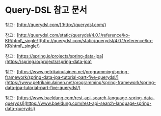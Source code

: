 # Query-DSL 참고 문서

참고 : [http://querydsl.com/](http://querydsl.com/)

[ ](http://querydsl.com/)참고 :  [http://querydsl.com/static/querydsl/4.0.1/reference/ko-KR/html\_single/](http://querydsl.com/static/querydsl/4.0.1/reference/ko-KR/html\_single/)

참고 : [https://spring.io/projects/spring-data-jpa](https://spring.io/projects/spring-data-jpa)

참고 : [https://www.petrikainulainen.net/programming/spring-framework/spring-data-jpa-tutorial-part-five-querydsl/](https://www.petrikainulainen.net/programming/spring-framework/spring-data-jpa-tutorial-part-five-querydsl/)

참고 : [https://www.baeldung.com/rest-api-search-language-spring-data-querydsl](https://www.baeldung.com/rest-api-search-language-spring-data-querydsl)

&#x20;
